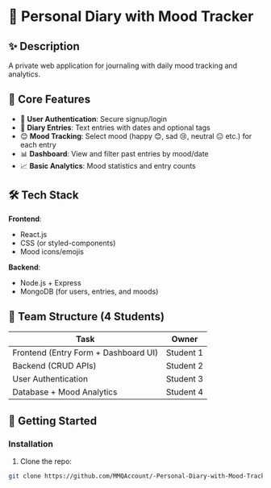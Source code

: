 # 📔 Personal Diary with Mood Tracker

## ✨ Description  
A private web application for journaling with daily mood tracking and analytics.

## 🌟 Core Features  
- 🔐 **User Authentication**: Secure signup/login  
- 📝 **Diary Entries**: Text entries with dates and optional tags  
- 😊 **Mood Tracking**: Select mood (happy 😊, sad 😢, neutral 😐 etc.) for each entry  
- 📊 **Dashboard**: View and filter past entries by mood/date  
- 📈 **Basic Analytics**: Mood statistics and entry counts  

## 🛠️ Tech Stack  
**Frontend**:  
- React.js  
- CSS (or styled-components)  
- Mood icons/emojis  

**Backend**:  
- Node.js + Express  
- MongoDB (for users, entries, and moods)  

## 👥 Team Structure (4 Students)  
| Task                          | Owner         |  
|-------------------------------|---------------|  
| Frontend (Entry Form + Dashboard UI) | Student 1     |  
| Backend (CRUD APIs)           | Student 2     |  
| User Authentication           | Student 3     |  
| Database + Mood Analytics     | Student 4     |  

## 🚀 Getting Started  
### Installation  
1. Clone the repo:  
```bash
git clone https://github.com/MMQAccount/-Personal-Diary-with-Mood-Tracker.git
